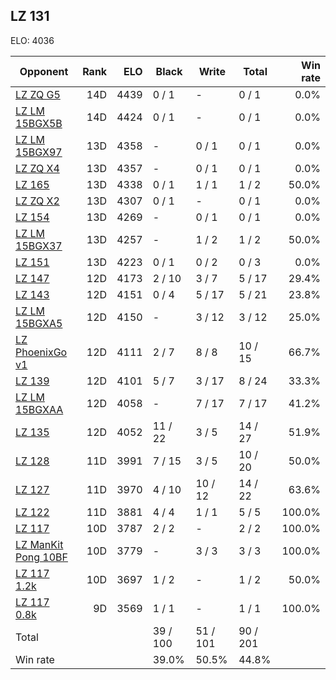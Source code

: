## LZ 131 ##

ELO: 4036

Opponent | Rank | ELO | Black | Write | Total | Win rate
---------|-----:|----:|-------|-------|-------|-------:
[LZ ZQ G5](LZ%20ZQ%20G5.md) | 14D | 4439 | 0 / 1 | - | 0 / 1 | 0.0%
[LZ LM 15BGX5B](LZ%20LM%2015BGX5B.md) | 14D | 4424 | 0 / 1 | - | 0 / 1 | 0.0%
[LZ LM 15BGX97](LZ%20LM%2015BGX97.md) | 13D | 4358 | - | 0 / 1 | 0 / 1 | 0.0%
[LZ ZQ X4](LZ%20ZQ%20X4.md) | 13D | 4357 | - | 0 / 1 | 0 / 1 | 0.0%
[LZ 165](LZ%20165.md) | 13D | 4338 | 0 / 1 | 1 / 1 | 1 / 2 | 50.0%
[LZ ZQ X2](LZ%20ZQ%20X2.md) | 13D | 4307 | 0 / 1 | - | 0 / 1 | 0.0%
[LZ 154](LZ%20154.md) | 13D | 4269 | - | 0 / 1 | 0 / 1 | 0.0%
[LZ LM 15BGX37](LZ%20LM%2015BGX37.md) | 13D | 4257 | - | 1 / 2 | 1 / 2 | 50.0%
[LZ 151](LZ%20151.md) | 13D | 4223 | 0 / 1 | 0 / 2 | 0 / 3 | 0.0%
[LZ 147](LZ%20147.md) | 12D | 4173 | 2 / 10 | 3 / 7 | 5 / 17 | 29.4%
[LZ 143](LZ%20143.md) | 12D | 4151 | 0 / 4 | 5 / 17 | 5 / 21 | 23.8%
[LZ LM 15BGXA5](LZ%20LM%2015BGXA5.md) | 12D | 4150 | - | 3 / 12 | 3 / 12 | 25.0%
[LZ PhoenixGo v1](LZ%20PhoenixGo%20v1.md) | 12D | 4111 | 2 / 7 | 8 / 8 | 10 / 15 | 66.7%
[LZ 139](LZ%20139.md) | 12D | 4101 | 5 / 7 | 3 / 17 | 8 / 24 | 33.3%
[LZ LM 15BGXAA](LZ%20LM%2015BGXAA.md) | 12D | 4058 | - | 7 / 17 | 7 / 17 | 41.2%
[LZ 135](LZ%20135.md) | 12D | 4052 | 11 / 22 | 3 / 5 | 14 / 27 | 51.9%
[LZ 128](LZ%20128.md) | 11D | 3991 | 7 / 15 | 3 / 5 | 10 / 20 | 50.0%
[LZ 127](LZ%20127.md) | 11D | 3970 | 4 / 10 | 10 / 12 | 14 / 22 | 63.6%
[LZ 122](LZ%20122.md) | 11D | 3881 | 4 / 4 | 1 / 1 | 5 / 5 | 100.0%
[LZ 117](LZ%20117.md) | 10D | 3787 | 2 / 2 | - | 2 / 2 | 100.0%
[LZ ManKit Pong 10BF](LZ%20ManKit%20Pong%2010BF.md) | 10D | 3779 | - | 3 / 3 | 3 / 3 | 100.0%
[LZ 117 1.2k](LZ%20117%201.2k.md) | 10D | 3697 | 1 / 2 | - | 1 / 2 | 50.0%
[LZ 117 0.8k](LZ%20117%200.8k.md) | 9D | 3569 | 1 / 1 | - | 1 / 1 | 100.0%
Total | | | 39 / 100 | 51 / 101 | 90 / 201 | 
Win rate| | | 39.0% | 50.5% | 44.8% | 
